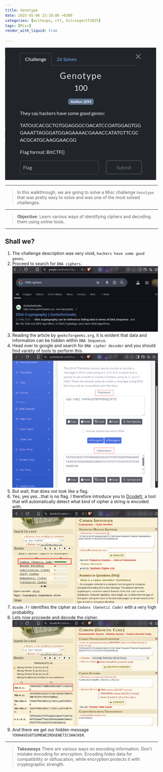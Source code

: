 ```yaml
---
title: Genotype
date: 2025-05-06 23:18:00 +0300
categories: [writeups, ctf, bitsiegectf2025]
tags: [Misc]
render_with_liquid: true

---
```

![Genotype](/assets/img/blogs/genotype.png)

---

> In this walkthrough, we are going to solve a Misc challenge `Genotype` that was pretty easy to solve and was one of the most solved challenges.

---
> **Objective**: Learn various ways of identifying ciphers and decoding them using online tools.

---

## Shall we?
1. The challenge description was very vivid, `hackers have some good genes`.    
2. Proceed to search for `DNA ciphers`.       
![alt text](/assets/img/blogs/gene/image.png)
3. Reading the article by `geeksforgeeks.org`, it is evident that data and information can be hidden within `DNA Sequence`.     
4. Head over to google and search for `DNA cipher decoder` and you should find variety of tools to perform this.    
![alt text](/assets/img/blogs/gene/image-1.png)
5. But wait, that does not look like a flag.    
6. Yes, yes yes...that is no flag. I therefore introduce you to [Dcodefr](https://www.dcode.fr/cipher-identifier), a tool that will automatically detect what kind of cipher a string is encoded with.    
![alt text](/assets/img/blogs/gene/image-2.png)
7. `dcode.fr` identifies the cipher as `Codons (Genetic Code)` with a very high probability.   
8. Lets now proceede and decode the cipher.   
![alt text](/assets/img/blogs/gene/image-3.png)
9. And there we get our hidden message `YOUHAVEGOTSOMEWEIRDGENETICSHACKER`.   

---
> **Takeaways**
There are various ways on encoding information. Don't mistake encoding for encryption.
Encoding hides data for compatibility or obfuscation, while encryption protects it with cryptographic strength.